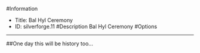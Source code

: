 #Information
 - Title: Bal Hyl Ceremony
 - ID: silverforge.11
#Description
Bal Hyl Ceremony
#Options

___
##One day this will be history too...
